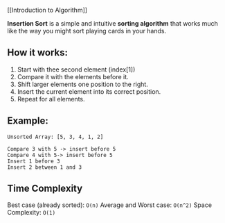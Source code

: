 [[Introduction to Algorithm]]

**Insertion Sort** is a simple and intuitive **sorting algorithm** that works much like the way you might sort playing cards in your hands.

## How it works:
1. Start with thee second element (index[1])
2. Compare it with the elements before it.
3. Shift larger elements one position to the right.
4. Insert the current element into its correct position.
5. Repeat for all elements.

## Example:
```
Unsorted Array: [5, 3, 4, 1, 2]

Compare 3 with 5 -> insert before 5
Compare 4 with 5-> insert before 5
Insert 1 before 3
Insert 2 between 1 and 3
```

## Time Complexity
Best case (already sorted): `O(n)`
Average and Worst case: `O(n^2)`
Space Complexity: `O(1)`